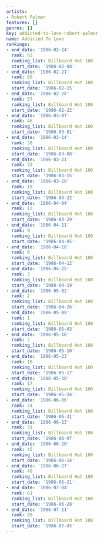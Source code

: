 ```yaml
---
artists:
- Robert Palmer
features: []
genres: []
key: addicted-to-love-robert-palmer
name: Addicted To Love
rankings:
- end_date: '1986-02-14'
  rank: 83
  ranking_list: Billboard Hot 100
  start_date: '1986-02-08'
- end_date: '1986-02-21'
  rank: 68
  ranking_list: Billboard Hot 100
  start_date: '1986-02-15'
- end_date: '1986-02-28'
  rank: 57
  ranking_list: Billboard Hot 100
  start_date: '1986-02-22'
- end_date: '1986-03-07'
  rank: 46
  ranking_list: Billboard Hot 100
  start_date: '1986-03-01'
- end_date: '1986-03-14'
  rank: 38
  ranking_list: Billboard Hot 100
  start_date: '1986-03-08'
- end_date: '1986-03-21'
  rank: 32
  ranking_list: Billboard Hot 100
  start_date: '1986-03-15'
- end_date: '1986-03-28'
  rank: 18
  ranking_list: Billboard Hot 100
  start_date: '1986-03-22'
- end_date: '1986-04-04'
  rank: 13
  ranking_list: Billboard Hot 100
  start_date: '1986-03-29'
- end_date: '1986-04-11'
  rank: 9
  ranking_list: Billboard Hot 100
  start_date: '1986-04-05'
- end_date: '1986-04-18'
  rank: 6
  ranking_list: Billboard Hot 100
  start_date: '1986-04-12'
- end_date: '1986-04-25'
  rank: 3
  ranking_list: Billboard Hot 100
  start_date: '1986-04-19'
- end_date: '1986-05-02'
  rank: 2
  ranking_list: Billboard Hot 100
  start_date: '1986-04-26'
- end_date: '1986-05-09'
  rank: 1
  ranking_list: Billboard Hot 100
  start_date: '1986-05-03'
- end_date: '1986-05-16'
  rank: 2
  ranking_list: Billboard Hot 100
  start_date: '1986-05-10'
- end_date: '1986-05-23'
  rank: 10
  ranking_list: Billboard Hot 100
  start_date: '1986-05-17'
- end_date: '1986-05-30'
  rank: 17
  ranking_list: Billboard Hot 100
  start_date: '1986-05-24'
- end_date: '1986-06-06'
  rank: 24
  ranking_list: Billboard Hot 100
  start_date: '1986-05-31'
- end_date: '1986-06-13'
  rank: 31
  ranking_list: Billboard Hot 100
  start_date: '1986-06-07'
- end_date: '1986-06-20'
  rank: 45
  ranking_list: Billboard Hot 100
  start_date: '1986-06-14'
- end_date: '1986-06-27'
  rank: 49
  ranking_list: Billboard Hot 100
  start_date: '1986-06-21'
- end_date: '1986-07-04'
  rank: 61
  ranking_list: Billboard Hot 100
  start_date: '1986-06-28'
- end_date: '1986-07-11'
  rank: 99
  ranking_list: Billboard Hot 100
  start_date: '1986-07-05'
---
```


